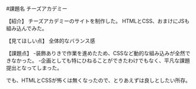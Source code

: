 #課題名
チーズアカデミー

【紹介】
チーズアカデミーのサイトを制作した。
HTMLとCSS、おまけにJSも組み込んでみた。

【見てほしい点】
全体的なバランス感

【課題点】
-装飾ありきで作業を進めたため、CSSなど動的な組み込みが全然できなかった。
-企画としても特にひねることができたわけでもなく、平凡な課題提出となってしまった。


でも、HTMLとCSSが怖くは無くなったので、とりあえずは良しとしたい所存。